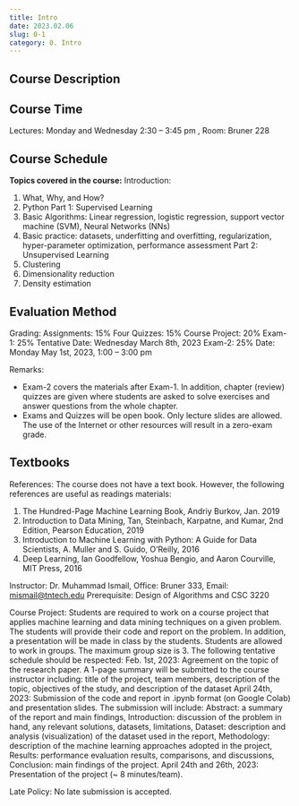 ```yaml
---
title: Intro
date: 2023.02.06
slug: 0-1
category: 0. Intro
---
```


## Course Description


## Course Time
Lectures: Monday and Wednesday 2:30 – 3:45 pm , Room: Bruner 228

## Course Schedule
**Topics covered in the course:**
Introduction:
1. What, Why, and How?
2. Python
Part 1: Supervised Learning
1. Basic Algorithms: Linear regression, logistic regression, support vector machine (SVM), Neural Networks (NNs)
2. Basic practice: datasets, underfitting and overfitting, regularization, hyper-parameter optimization, performance assessment
Part 2: Unsupervised Learning
1. Clustering
2. Dimensionality reduction
3. Density estimation

## Evaluation Method
Grading:
Assignments: 15%
Four Quizzes: 15%
Course Project: 20%
Exam-1: 25% Tentative Date: Wednesday March 8th, 2023
Exam-2: 25% Date: Monday May 1st, 2023, 1:00 – 3:00 pm

Remarks:
- Exam-2 covers the materials after Exam-1. In addition, chapter (review) quizzes are given where students are asked to solve exercises and answer questions from the whole chapter.
- Exams and Quizzes will be open book. Only lecture slides are allowed. The use of the Internet or other resources will result in a zero-exam grade.

## Textbooks
References:
The course does not have a text book. However, the following references are useful as readings materials:
1. The Hundred-Page Machine Learning Book, Andriy Burkov, Jan. 2019
2. Introduction to Data Mining, Tan, Steinbach, Karpatne, and Kumar, 2nd Edition, Pearson Education, 2019
3. Introduction to Machine Learning with Python: A Guide for Data Scientists, A. Muller and S. Guido, O’Reilly, 2016
4. Deep Learning, Ian Goodfellow, Yoshua Bengio, and Aaron Courville, MIT Press, 2016


Instructor: Dr. Muhammad Ismail, Office: Bruner 333, Email: mismail@tntech.edu
Prerequisite: Design of Algorithms and CSC 3220

Course Project:
Students are required to work on a course project that applies machine learning and data mining techniques on a given problem. The students will provide their code and report on the problem. In addition, a presentation will be made in class by the students. Students are allowed to work in groups. The maximum group size is 3. The following tentative schedule should be respected:
Feb. 1st, 2023: Agreement on the topic of the research paper. A 1-page summary will be submitted to the course instructor including: title of the project, team members, description of the topic, objectives of the study, and description of the dataset
April 24th, 2023: Submission of the code and report in .ipynb format (on Google Colab) and presentation slides. The submission will include: Abstract: a summary of the report and main findings, Introduction: discussion of the problem in hand, any relevant solutions, datasets, limitations, Dataset: description and analysis (visualization) of the dataset used in the report, Methodology: description of the machine learning approaches adopted in the project, Results: performance evaluation results, comparisons, and discussions, Conclusion: main findings of the project.
April 24th and 26th, 2023: Presentation of the project (~ 8 minutes/team).

Late Policy:
No late submission is accepted.